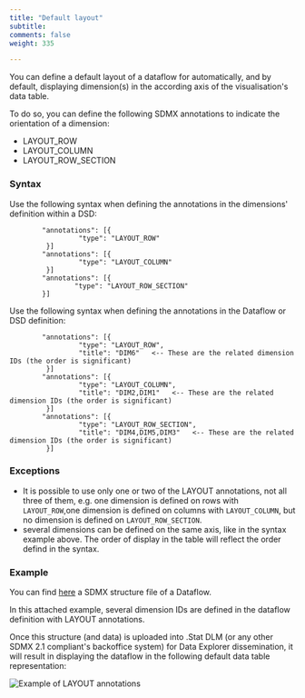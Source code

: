 ```yaml
---
title: "Default layout"
subtitle: 
comments: false
weight: 335

---
```


You can define a default layout of a dataflow for automatically, and by default, displaying dimension(s) in the according axis of the visualisation's data table.  

To do so, you can define the following SDMX annotations to indicate the orientation of a dimension:  
* LAYOUT_ROW
* LAYOUT_COLUMN
* LAYOUT_ROW_SECTION

### Syntax

Use the following syntax when defining the annotations in the dimensions' definition within a DSD:

```
        "annotations": [{
                 "type": "LAYOUT_ROW"
         }]
        "annotations": [{
                 "type": "LAYOUT_COLUMN"
         }]
        "annotations": [{
                "type": "LAYOUT_ROW_SECTION"
        }]
```

Use the following syntax when defining the annotations in the Dataflow or DSD definition:  

```
        "annotations": [{
                 "type": "LAYOUT_ROW",
                 "title": "DIM6"   <-- These are the related dimension IDs (the order is significant)
         }]
        "annotations": [{
                 "type": "LAYOUT_COLUMN",
                 "title": "DIM2,DIM1"   <-- These are the related dimension IDs (the order is significant)
         }]
        "annotations": [{
                 "type": "LAYOUT_ROW_SECTION",
                 "title": "DIM4,DIM5,DIM3"   <-- These are the related dimension IDs (the order is significant)
         }]
```

### Exceptions

* It is possible to use only one or two of the LAYOUT annotations, not all three of them, e.g. one dimension is defined on rows with `LAYOUT_ROW`,one dimension is defined on columns with `LAYOUT_COLUMN`, but no dimension is defined on `LAYOUT_ROW_SECTION`.  
* several dimensions can be defined on the same axis, like in the syntax example above. The order of display in the table will reflect the order defind in the syntax.

### Example
You can find [here](https://gitlab.com/sis-cc/dotstatsuite-documentation/blob/master/content/OECD-AIR_EMISSIONS_DF-1.0.xml) a SDMX structure file of a Dataflow.

In this attached example, several dimension IDs are defined in the dataflow definition with LAYOUT annotations.

Once this structure (and data) is uploaded into .Stat DLM (or any other SDMX 2.1 compliant's backoffice system) for Data Explorer dissemination, it will result in displaying the dataflow in the following default data table representation:  

![Example of LAYOUT annotations](/dotstatsuite-documentation/using-dlm/files/LAYOUT.png)
